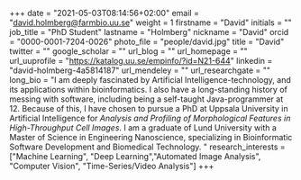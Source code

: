 +++
date = "2021-05-03T08:14:56+02:00"
email = "david.holmberg@farmbio.uu.se"
weight = 1
firstname = "David"
initials = ""
job_title = "PhD Student"
lastname = "Holmberg"
nickname = "David"
orcid = "0000-0001-7204-0026"
photo_file = "people/david.jpg"
title = "David"
twitter = ""
google_scholar = ""
url_blog = ""
url_homepage = ""
url_uuprofile = "https://katalog.uu.se/empinfo/?id=N21-644"
linkedin = "david-holmberg-4a5814187"
url_mendeley = ""
url_researchgate = ""
long_bio = "I am deeply fascinated by Artificial Intelligence-technology, and its applications within bioinformatics. I also have a long-standing history of messing with software, including being a self-taught Java-programmer at 12. Because of this, I have chosen to pursue a PhD at Uppsala University in Artificial Intelligence for *Analysis and Profiling of Morphological Features in High-Throughput Cell Images*. I am a graduate of Lund University with a Master of Science in Engineering Nanoscience, specializing in Bioinformatic Software Development and Biomedical Technology. "
research_interests = ["Machine Learning", "Deep Learning","Automated Image Analysis", "Computer Vision", "Time-Series/Video Analysis"]
+++


